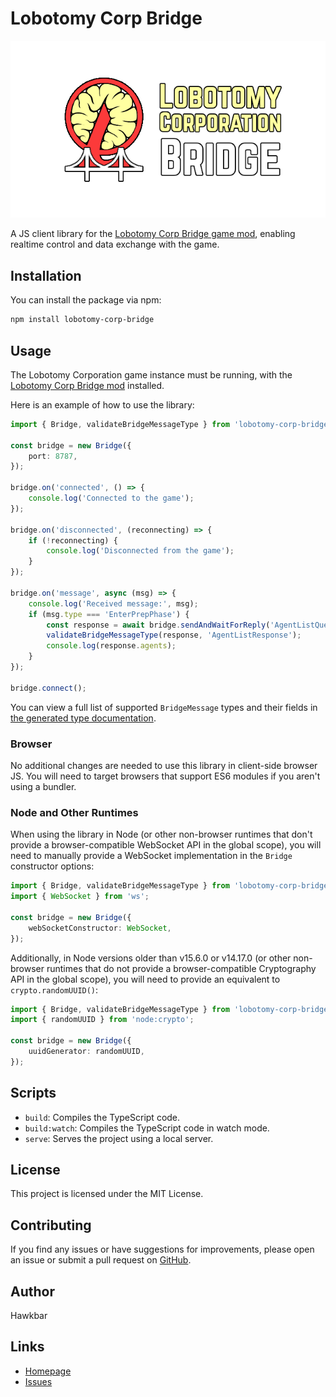 # Lobotomy Corp Bridge

![Lobotomy Corp Bridge logo](logo.png)

A JS client library for the [Lobotomy Corp Bridge game mod](https://github.com/Hawkbat/LobotomyBridgeMod), enabling realtime control and data exchange with the game.

## Installation

You can install the package via npm:

```bash
npm install lobotomy-corp-bridge
```

## Usage

The Lobotomy Corporation game instance must be running, with the [Lobotomy Corp Bridge mod](https://github.com/Hawkbat/LobotomyBridgeMod) installed.

Here is an example of how to use the library:

```typescript
import { Bridge, validateBridgeMessageType } from 'lobotomy-corp-bridge';

const bridge = new Bridge({
    port: 8787,
});

bridge.on('connected', () => {
    console.log('Connected to the game');
});

bridge.on('disconnected', (reconnecting) => {
    if (!reconnecting) {
        console.log('Disconnected from the game');
    }
});

bridge.on('message', async (msg) => {
    console.log('Received message:', msg);
    if (msg.type === 'EnterPrepPhase') {
        const response = await bridge.sendAndWaitForReply('AgentListQuery', { includeActive: true });
        validateBridgeMessageType(response, 'AgentListResponse');
        console.log(response.agents);
    }
});

bridge.connect();
```

You can view a full list of supported `BridgeMessage` types and their fields in [the generated type documentation](https://hawk.bar/lobotomy-corp-bridge/).

### Browser

No additional changes are needed to use this library in client-side browser JS. You will need to target browsers that support ES6 modules if you aren't using a bundler.

### Node and Other Runtimes

When using the library in Node (or other non-browser runtimes that don't provide a browser-compatible WebSocket API in the global scope), you will need to manually provide a WebSocket implementation in the `Bridge` constructor options:

```typescript
import { Bridge, validateBridgeMessageType } from 'lobotomy-corp-bridge';
import { WebSocket } from 'ws';

const bridge = new Bridge({
    webSocketConstructor: WebSocket,
});
```

Additionally, in Node versions older than v15.6.0 or v14.17.0 (or other non-browser runtimes that do not provide a browser-compatible Cryptography API in the global scope), you will need to provide an equivalent to `crypto.randomUUID()`:

```typescript
import { Bridge, validateBridgeMessageType } from 'lobotomy-corp-bridge';
import { randomUUID } from 'node:crypto';

const bridge = new Bridge({
    uuidGenerator: randomUUID,
});
```

## Scripts

- `build`: Compiles the TypeScript code.
- `build:watch`: Compiles the TypeScript code in watch mode.
- `serve`: Serves the project using a local server.

## License

This project is licensed under the MIT License.

## Contributing

If you find any issues or have suggestions for improvements, please open an issue or submit a pull request on [GitHub](https://github.com/Hawkbat/lobotomy-corp-bridge).

## Author

Hawkbar

## Links

- [Homepage](https://github.com/Hawkbat/lobotomy-corp-bridge)
- [Issues](https://github.com/Hawkbat/lobotomy-corp-bridge/issues)
